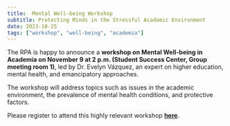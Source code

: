 ```yaml
---
title:  Mental Well-being Workshop
subtitle: Protecting Minds in the Stressful Academic Environment
date: 2023-10-25
tags: ["workshop", "well-being", "academia"]
---
```


The RPA is happy to announce a **workshop on Mental Well-being in Academia on November 9 at 2 p.m. (Student Success Center, Group meeting room 1)**, led by Dr. Evelyn Vázquez, an expert on higher education, mental health, and emancipatory approaches.

The workshop will address topics such as issues in the academic environment, the prevalence of mental health conditions, and protective factors.

Please register to attend this highly relevant workshop **[here](https://docs.google.com/forms/d/e/1FAIpQLSebGFMW5swdTqjm0n540zg0McaaViVEPmdt6obtcIw8QLZpAA/viewform)**.
<!--more-->